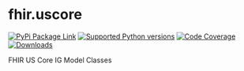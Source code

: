 # fhir.uscore

<a href="https://pypi.python.org/pypi/fhir.uscore" rel="PyPi Package Link">![PyPi Package Link](https://img.shields.io/pypi/v/fhir.uscore.svg)</a>
<a href="https://pypi.python.org/pypi/fhir.uscore" rel="Supported Python versions">![Supported Python versions](https://img.shields.io/pypi/pyversions/fhir.uscore.svg)</a>
<a href="https://app.codecov.io/gh/SmartChartSuite/fhir.uscore" rel="Code Coverage">![Code Coverage](https://codecov.io/gh/SmartChartSuite/fhir.uscore/branch/main/graph/badge.svg)</a>
[![Downloads](https://pepy.tech/badge/fhir.uscore)](https://pepy.tech/project/fhir.uscore)

FHIR US Core IG Model Classes
